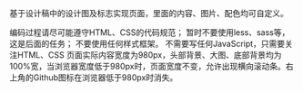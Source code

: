 
基于设计稿中的设计图及标志实现页面，里面的内容、图片、配色均可自定义。

编码过程请尽可能遵守HTML、CSS的代码规范；
暂时不要使用less、sass等，这是后面的任务；
不要使用任何样式框架。
不需要写任何JavaScript，只需要关注HTML、CSS
页面实际内容宽度为980px，头部背景、大图、底部背景均为100%宽，当浏览器宽度低于980px时，页面宽度不变，允许出现横向滚动条。右上角的Github图标在浏览器低于980px时消失。
